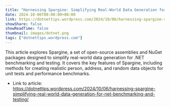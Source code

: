 ```yaml
---
title: "Harnessing Spargine: Simplifying Real-World Data Generation for .NET Benchmarking and Testing"
date: 2024-10-06T08:00:00+00:00
link: https://dotnettips.wordpress.com/2024/10/06/harnessing-spargine-simplifying-real-world-data-generation-for-net-benchmarking-and-testing/
showShare: false
showReadTime: false
thumbnail: images/dotnet.png
tags: ["dotnettips.wordpress.com"]
---
```

This article explores Spargine, a set of open-source assemblies and NuGet packages designed to simplify real-world data generation for .NET benchmarking and testing. It covers the key features of Spargine, including methods for creating realistic person, address, and random data objects for unit tests and performance benchmarks.

- Link to article: https://dotnettips.wordpress.com/2024/10/06/harnessing-spargine-simplifying-real-world-data-generation-for-net-benchmarking-and-testing/